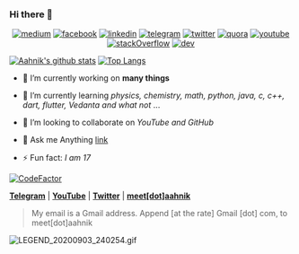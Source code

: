 ### Hi there 👋

<center>

[![medium](https://github.com/aahnik/aahnik/blob/master/social_media_logos/medium.png?raw=true)](https://medium.com/@aahnikdaw)
[![facebook](https://github.com/aahnik/aahnik/blob/master/social_media_logos/facebook.png?raw=true)](https://www.facebook.com/aahnik.daw)
[![linkedin](https://github.com/aahnik/aahnik/blob/master/social_media_logos/linkedin.png?raw=true)](https://www.linkedin.com/in/aahnik-daw-067a011b3/)
[![telegram](https://github.com/aahnik/aahnik/blob/master/social_media_logos/telegram.png?raw=true)](https://t.me/AahniKDaw)
[![twitter](https://github.com/aahnik/aahnik/blob/master/social_media_logos/twitter.png?raw=true)](https://twitter.com/AahnikD)
[![quora](https://github.com/aahnik/aahnik/blob/master/social_media_logos/quora.png?raw=true)](https://www.quora.com/profile/Aahnik-Daw)
[![youtube](https://github.com/aahnik/aahnik/blob/master/social_media_logos/youtube.png?raw=true)](https://www.youtube.com/channel/UCcEbN0d8iLTB6ZWBE_IDugg)
[![stackOverflow](https://github.com/aahnik/aahnik/blob/master/social_media_logos/stackOverflow.png?raw=true)](https://stackoverflow.com/users/13523305/aahnik-daw)
[![dev](https://github.com/aahnik/aahnik/blob/master/social_media_logos/dev.png?raw=true)](https://dev.to/aahnik)


</center>

[![Aahnik's github stats](https://github-readme-stats.vercel.app/api?username=aahnik&count_private=true&show_icons=true)](https://twitter.com/AahnikD)
[![Top Langs](https://github-readme-stats.vercel.app/api/top-langs/?username=aahnik&hide=html)](https://medium.com/@aahnikdaw)


- 🔭 I’m currently working on **many things**
- 🌱 I’m currently learning *physics, chemistry, math, python, java, c, c++, dart, flutter, Vedanta and what not* ...
- 👯 I’m looking to collaborate on _YouTube and GitHub_
- 💬 Ask me Anything [link](https://github.com/aahnik/ama)


- ⚡ Fun fact: _I am 17_ 

[![CodeFactor](https://www.codefactor.io/repository/github/aahnik/aahnik/badge)](https://www.codefactor.io/repository/github/aahnik/aahnik)


**[Telegram](https://t.me/AahnikDaw)** | **[YouTube](https://www.youtube.com/channel/UCcEbN0d8iLTB6ZWBE_IDugg)** | **[Twitter](https://twitter.com/AahnikD)** | [**meet[dot]aahnik**](https://aahnik.github.io)
> My email is a Gmail address. Append [at the rate] Gmail [dot] com, to meet[dot]aahnik


![LEGEND_20200903_240254.gif](https://user-images.githubusercontent.com/66209958/92022577-18bbad80-ed79-11ea-8f43-44ffe798d9d8.gif)

